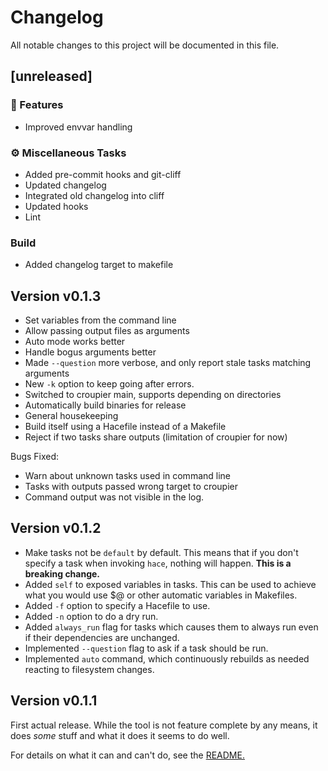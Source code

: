 # Changelog

All notable changes to this project will be documented in this file.

## [unreleased]

### 🚀 Features

* Improved envvar handling

### ⚙️ Miscellaneous Tasks

* Added pre-commit hooks and git-cliff
* Updated changelog
* Integrated old changelog into cliff
* Updated hooks
* Lint

### Build

* Added changelog target to makefile

## Version v0.1.3

* Set variables from the command line
* Allow passing output files as arguments
* Auto mode works better
* Handle bogus arguments better
* Made `--question` more verbose, and only report stale tasks matching arguments
* New `-k` option to keep going after errors.
* Switched to croupier main, supports depending on directories
* Automatically build binaries for release
* General housekeeping
* Build itself using a Hacefile instead of a Makefile
* Reject if two tasks share outputs (limitation of croupier for now)

Bugs Fixed:

* Warn about unknown tasks used in command line
* Tasks with outputs passed wrong target to croupier
* Command output was not visible in the log.

## Version v0.1.2

* Make tasks not be `default` by default. This means that if you don't specify a task when invoking `hace`, nothing will happen. **This is a breaking change.**
* Added `self` to exposed variables in tasks. This can be used to achieve what you would use $@ or other automatic variables in Makefiles.
* Added `-f` option to specify a Hacefile to use.
* Added `-n` option to do a dry run.
* Added `always_run` flag for tasks which causes them to always run even if their dependencies are unchanged.
* Implemented `--question` flag to ask if a task should be run.
* Implemented `auto` command, which continuously rebuilds as needed reacting to filesystem changes.

## Version v0.1.1

First actual release. While the tool is not feature complete by any means,
it does *some* stuff and what it does it seems to do well.

For details on what it can and can't do, see the
[README.](https://github.com/ralsina/hace/blob/main/README.md)
